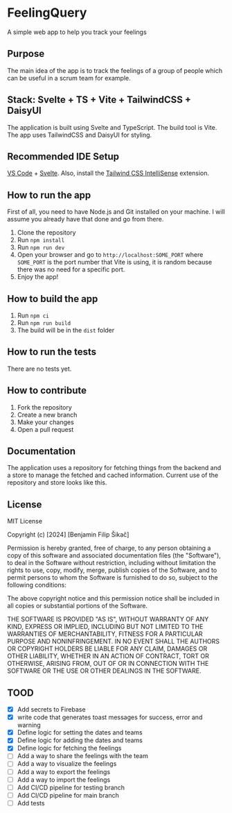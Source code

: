 # FeelingQuery

A simple web app to help you track your feelings

## Purpose

The main idea of the app is to track the feelings of a group of people which can be useful in a scrum team for example.

## Stack: Svelte + TS + Vite + TailwindCSS + DaisyUI

The application is built using Svelte and TypeScript. The build tool is Vite.
The app uses TailwindCSS and DaisyUI for styling.

## Recommended IDE Setup

[VS Code](https://code.visualstudio.com/) + [Svelte](https://marketplace.visualstudio.com/items?itemName=svelte.svelte-vscode).
Also, install the [Tailwind CSS IntelliSense](https://marketplace.visualstudio.com/items?itemName=bradlc.vscode-tailwindcss) extension.

## How to run the app

First of all, you need to have Node.js and Git installed on your machine.
I will assume you already have that done and go from there.

1. Clone the repository
2. Run `npm install`
3. Run `npm run dev`
4. Open your browser and go to `http://localhost:SOME_PORT` where `SOME_PORT` is the port number that Vite is using, it is random because there was no need for a specific port.
5. Enjoy the app!

## How to build the app

1. Run `npm ci`
2. Run `npm run build`
3. The build will be in the `dist` folder

## How to run the tests

There are no tests yet.

## How to contribute

1. Fork the repository
2. Create a new branch
3. Make your changes
4. Open a pull request

## Documentation

The application uses a repository for fetching things from the backend and a store to manage the fetched and cached information.
Current use of the repository and store looks like this.

## License

MIT License

Copyright (c) [2024] [Benjamin Filip Šikač]

Permission is hereby granted, free of charge, to any person obtaining a copy
of this software and associated documentation files (the "Software"), to deal
in the Software without restriction, including without limitation the rights
to use, copy, modify, merge, publish copies of the Software,
and to permit persons to whom the Software is
furnished to do so, subject to the following conditions:

The above copyright notice and this permission notice shall be included in all
copies or substantial portions of the Software.

THE SOFTWARE IS PROVIDED "AS IS", WITHOUT WARRANTY OF ANY KIND, EXPRESS OR
IMPLIED, INCLUDING BUT NOT LIMITED TO THE WARRANTIES OF MERCHANTABILITY,
FITNESS FOR A PARTICULAR PURPOSE AND NONINFRINGEMENT. IN NO EVENT SHALL THE
AUTHORS OR COPYRIGHT HOLDERS BE LIABLE FOR ANY CLAIM, DAMAGES OR OTHER
LIABILITY, WHETHER IN AN ACTION OF CONTRACT, TORT OR OTHERWISE, ARISING FROM,
OUT OF OR IN CONNECTION WITH THE SOFTWARE OR THE USE OR OTHER DEALINGS IN THE
SOFTWARE.

## TOOD

- [x] Add secrets to Firebase
- [x] write code that generates toast messages for success, error and warning
- [x] Define logic for setting the dates and teams
- [x] Define logic for adding the dates and teams
- [x] Define logic for fetching the feelings
- [ ] Add a way to share the feelings with the team
- [ ] Add a way to visualize the feelings
- [ ] Add a way to export the feelings
- [ ] Add a way to import the feelings
- [ ] Add CI/CD pipeline for testing branch
- [ ] Add CI/CD pipeline for main branch
- [ ] Add tests
